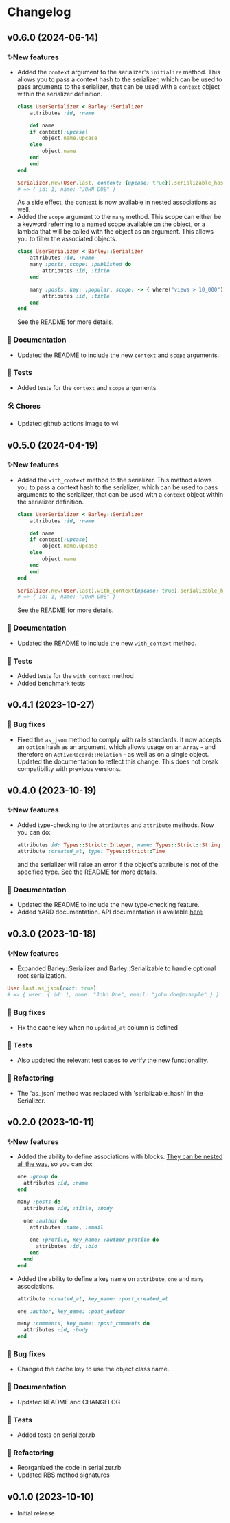 # Changelog

## v0.6.0 (2024-06-14)
### ✨New features
- Added the `context` argument to the serializer's `initialize` method. This allows you to pass a context hash to the serializer, which can be used to pass arguments to the serializer, that can be used with a `context` object within the serializer definition.
    ```ruby
    class UserSerializer < Barley::Serializer
        attributes :id, :name
    
        def name
        if context[:upcase]
            object.name.upcase
        else
            object.name
        end
        end
    end
    
    Serializer.new(User.last, context: {upcase: true}).serializable_hash
    # => { id: 1, name: "JOHN DOE" }
    ```
    As a side effect, the context is now available in nested associations as well.
- Added the `scope` argument to the `many` method. This scope can either be a keyword referring to a named scope available on the object, or a lambda that will be called with the object as an argument. This allows you to filter the associated objects.
    ```ruby
    class UserSerializer < Barley::Serializer
        attributes :id, :name
        many :posts, scope: :published do
            attributes :id, :title
        end
   
        many :posts, key: :popular, scope: -> { where("views > 10_000").order(views: :desc).limit(5) } do
            attributes :id, :title
        end
    end
    ```
    See the README for more details.
### 📝 Documentation
- Updated the README to include the new `context` and `scope` arguments.
### 🧪 Tests
- Added tests for the `context` and `scope` arguments
### 🛠️ Chores
- Updated github actions image to v4

## v0.5.0 (2024-04-19)
### ✨New features
- Added the `with_context` method to the serializer. This method allows you to pass a context hash to the serializer, which can be used to pass arguments to the serializer, that can be used with a `context` object within the serializer definition.
    ```ruby
    class UserSerializer < Barley::Serializer
        attributes :id, :name
    
        def name
        if context[:upcase]
            object.name.upcase
        else
            object.name
        end
        end
    end
    
    Serializer.new(User.last).with_context(upcase: true).serializable_hash
    # => { id: 1, name: "JOHN DOE" }
    ```
    See the README for more details.
### 📝 Documentation
- Updated the README to include the new `with_context` method.
### 🧪 Tests
- Added tests for the `with_context` method
- Added benchmark tests

## v0.4.1 (2023-10-27)
### 🐛 Bug fixes
- Fixed the `as_json` method to comply with rails standards. It now accepts an `option` hash as an argument, which allows usage on an `Array` - and therefore on `ActiveRecord::Relation` - as well as on a single object. Updated the documentation to reflect this change. This does not break compatibility with previous versions.

## v0.4.0 (2023-10-19)
### ✨New features
- Added type-checking to the `attributes` and `attribute` methods. Now you can do:
  ```ruby
  attributes id: Types::Strict::Integer, name: Types::Strict::String
  attribute :created_at, type: Types::Strict::Time
  ```
  and the serializer will raise an error if the object's attribute is not of the specified type. See the README for more details.
### 📝 Documentation
- Updated the README to include the new type-checking feature.
- Added YARD documentation. API documentation is available [here](https://rubydoc.info/github/MoskitoHero/barley/main)


## v0.3.0 (2023-10-18)
### ✨New features
- Expanded Barley::Serializer and Barley::Serializable to handle optional root serialization.
```ruby
User.last.as_json(root: true)
# => { user: { id: 1, name: "John Doe", email: "john.doe@example" } }
```
### 🐛 Bug fixes
- Fix the cache key when no `updated_at` column is defined
### 🧪 Tests
- Also updated the relevant test cases to verify the new functionality.
### 🧹 Refactoring
- The 'as_json' method was replaced with 'serializable_hash' in the Serializer.

## v0.2.0 (2023-10-11)
### ✨New features
- Added the ability to define associations with blocks. [They can be nested all the way](https://github.com/MoskitoHero/barley#associations-with-blocks), so you can do:
  ```ruby
  one :group do
    attributes :id, :name
  end
  ```

  ```ruby
  many :posts do
    attributes :id, :title, :body
  
    one :author do
      attributes :name, :email
 
      one :profile, key_name: :author_profile do
        attributes :id, :bio
      end
    end
  end
  ```
- Added the ability to define a key name on `attribute`, `one` and `many` associations.
  ```ruby
  attribute :created_at, key_name: :post_created_at

  one :author, key_name: :post_author

  many :comments, key_name: :post_comments do
    attributes :id, :body
  end
  ```
### 🐛 Bug fixes
- Changed the cache key to use the object class name.

### 📝 Documentation
- Updated README and CHANGELOG

### 🧪 Tests
- Added tests on serializer.rb

### 🧹 Refactoring
- Reorganized the code in serializer.rb
- Updated RBS method signatures

## v0.1.0 (2023-10-10)
- Initial release
